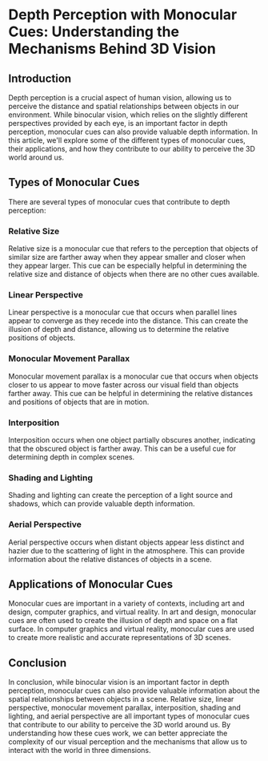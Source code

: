 # Depth Perception with Monocular Cues: Understanding the Mechanisms Behind 3D Vision

## Introduction
Depth perception is a crucial aspect of human vision, allowing us to perceive the distance and spatial relationships between objects in our environment. While binocular vision, which relies on the slightly different perspectives provided by each eye, is an important factor in depth perception, monocular cues can also provide valuable depth information. In this article, we'll explore some of the different types of monocular cues, their applications, and how they contribute to our ability to perceive the 3D world around us.

## Types of Monocular Cues
There are several types of monocular cues that contribute to depth perception:

### Relative Size
Relative size is a monocular cue that refers to the perception that objects of similar size are farther away when they appear smaller and closer when they appear larger. This cue can be especially helpful in determining the relative size and distance of objects when there are no other cues available.

### Linear Perspective
Linear perspective is a monocular cue that occurs when parallel lines appear to converge as they recede into the distance. This can create the illusion of depth and distance, allowing us to determine the relative positions of objects.

### Monocular Movement Parallax
Monocular movement parallax is a monocular cue that occurs when objects closer to us appear to move faster across our visual field than objects farther away. This cue can be helpful in determining the relative distances and positions of objects that are in motion.

### Interposition
Interposition occurs when one object partially obscures another, indicating that the obscured object is farther away. This can be a useful cue for determining depth in complex scenes.

### Shading and Lighting
Shading and lighting can create the perception of a light source and shadows, which can provide valuable depth information.

### Aerial Perspective
Aerial perspective occurs when distant objects appear less distinct and hazier due to the scattering of light in the atmosphere. This can provide information about the relative distances of objects in a scene.

## Applications of Monocular Cues
Monocular cues are important in a variety of contexts, including art and design, computer graphics, and virtual reality. In art and design, monocular cues are often used to create the illusion of depth and space on a flat surface. In computer graphics and virtual reality, monocular cues are used to create more realistic and accurate representations of 3D scenes.

## Conclusion
In conclusion, while binocular vision is an important factor in depth perception, monocular cues can also provide valuable information about the spatial relationships between objects in a scene. Relative size, linear perspective, monocular movement parallax, interposition, shading and lighting, and aerial perspective are all important types of monocular cues that contribute to our ability to perceive the 3D world around us. By understanding how these cues work, we can better appreciate the complexity of our visual perception and the mechanisms that allow us to interact with the world in three dimensions.
